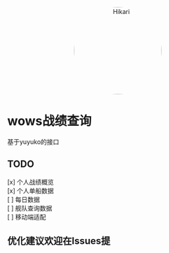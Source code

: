 <p align="center">
  <a href="https://github.com/benx1n/HikariBot"><img src="https://s2.loli.net/2022/05/27/6lsND3dA5GxQjMg.png" alt="Hikari " style="width:200px; height:200px; border-radius:100%" ></a>
</p>

# wows战绩查询 
基于yuyuko的接口

## TODO  
[x] 个人战绩概览  
[x] 个人单船数据  
[ ] 每日数据  
[ ] 舰队查询数据  
[ ] 移动端适配  

## 优化建议欢迎在Issues提